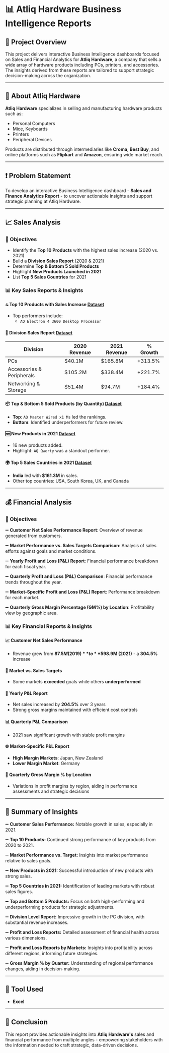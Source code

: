 # 📊 Atliq Hardware Business Intelligence Reports

## 📌 Project Overview

This project delivers interactive Business Intelligence dashboards focused on Sales and Financial Analytics for **Atliq Hardware**, a company that sells a wide array of hardware products including PCs, printers, and accessories. The insights derived from these reports are tailored to support strategic decision-making across the organization.

---

## 🏢 About Atliq Hardware

**Atliq Hardware** specializes in selling and manufacturing hardware products such as:

- Personal Computers
- Mice, Keyboards
- Printers
- Peripheral Devices

Products are distributed through intermediaries like **Croma**, **Best Buy**, and online platforms such as **Flipkart** and **Amazon**, ensuring wide market reach.

---

## ❗ Problem Statement

To develop an interactive Business Intelligence dashboard - **Sales and Finance Analytics Report** - to uncover actionable insights and support strategic planning at Atliq Hardware.

---

## 📈 Sales Analysis

### 🎯 Objectives

- Identify the **Top 10 Products** with the highest sales increase (2020 vs. 2021)
- Build a **Division Sales Report** (2020 & 2021)
- Determine **Top & Bottom 5 Sold Products**
- Highlight **New Products Launched in 2021**
- List **Top 5 Sales Countries** for 2021

### 📊 Key Sales Reports & Insights

#### 🔝 Top 10 Products with Sales Increase <a href="https://github.com/gautamgaonkar/Excel-Sales-and-Finance-Analytics-Project/blob/main/Top%2010%20Products.pdf">Dataset</a>
- Top performers include:  
  - `AQ Electron 4 3600 Desktop Processor`  

#### 🧾 Division Sales Report <a href="https://github.com/gautamgaonkar/Excel-Sales-and-Finance-Analytics-Project/blob/main/Division%20level%20report.pdf">Dataset</a>
| Division                | 2020 Revenue | 2021 Revenue | % Growth |
|-------------------------|--------------|--------------|----------|
| PCs                     | $40.1M       | $165.8M      | +313.5%  |
| Accessories & Peripherals | $105.2M     | $338.4M      | +221.7%  |
| Networking & Storage    | $51.4M       | $94.7M       | +184.4%  |

#### 📦 Top & Bottom 5 Sold Products (by Quantity) <a href="https://github.com/gautamgaonkar/Excel-Sales-and-Finance-Analytics-Project/blob/main/Top%20and%20bottom%20products%20-%20QTY.pdf">Dataset</a>
- **Top**: `AQ Master Wired x1 Ms` led the rankings.
- **Bottom**: Identified underperformers for future review.

#### 🆕 New Products in 2021 <a href="https://github.com/gautamgaonkar/Excel-Sales-and-Finance-Analytics-Project/blob/main/New%20products%20-%202021.pdf">Dataset</a>
- 16 new products added.
- Highlight: `AQ Qwerty` was a standout performer.

#### 🌍 Top 5 Sales Countries in 2021 <a href="https://github.com/gautamgaonkar/Excel-Sales-and-Finance-Analytics-Project/blob/main/Top%205%20countries.pdf">Dataset</a>
- **India** led with **$161.3M** in sales.
- Other top countries: USA, South Korea, UK, and Canada

---

## 💰 Financial Analysis

### 🎯 Objectives

➖ **Customer Net Sales Performance Report**: Overview of revenue generated from customers.

➖ **Market Performance vs. Sales Targets Comparison**: Analysis of sales efforts against goals and market conditions.

➖ **Yearly Profit and Loss (P&L) Report**: Financial performance breakdown for each fiscal year.

➖ **Quarterly Profit and Loss (P&L) Comparison**: Financial performance trends throughout the year.

➖ **Market-Specific Profit and Loss (P&L) Report**: Performance breakdown for each market.

➖ **Quarterly Gross Margin Percentage (GM%) by Location**: Profitability view by geographic area.

### 📊 Key Financial Reports & Insights

#### 📈 Customer Net Sales Performance
- Revenue grew from **$87.5M (2019)** to **$598.9M (2021)** - a **304.5%** increase

#### 🎯 Market vs. Sales Targets
- Some markets **exceeded** goals while others **underperformed**

#### 📆 Yearly P&L Report
- Net sales increased by **204.5%** over 3 years
- Strong gross margins maintained with efficient cost controls

#### 📊 Quarterly P&L Comparison
- 2021 saw significant growth with stable profit margins

#### 🌐 Market-Specific P&L Report
- **High Margin Markets**: Japan, New Zealand  
- **Lower Margin Market**: Germany

#### 📍 Quarterly Gross Margin % by Location
- Variations in profit margins by region, aiding in performance assessments and strategic decisions

---

## 📌 Summary of Insights

➖ **Customer Sales Performance:** Notable growth in sales, especially in 2021.

➖ **Top 10 Products:** Continued strong performance of key products from 2020 to 2021.

➖ **Market Performance vs. Target:** Insights into market performance relative to sales goals.

➖ **New Products in 2021:** Successful introduction of new products with strong sales.

➖ **Top 5 Countries in 2021:** Identification of leading markets with robust sales figures.

➖ **Top and Bottom 5 Products:** Focus on both high-performing and underperforming products for strategic adjustments.

➖ **Division Level Report:** Impressive growth in the PC division, with substantial revenue increases.

➖ **Profit and Loss Reports:** Detailed assessment of financial health across various dimensions.

➖ **Profit and Loss Reports by Markets:** Insights into profitability across different regions, informing future strategies.

➖ **Gross Margin % by Quarter:** Understanding of regional performance changes, aiding in decision-making.

---

## 📎 Tool Used

- **Excel**
---

## 🧠 Conclusion

This report provides actionable insights into **Atliq Hardware's** sales and financial performance from multiple angles - empowering stakeholders with the information needed to craft strategic, data-driven decisions.

